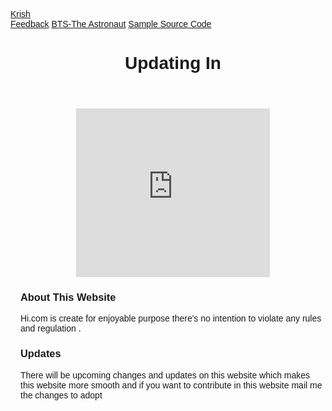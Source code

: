 <html>
<head>
<meta name="viewport" content="width=device-width, initial-scale=1">
<link rel="stylesheet" href="https://cdnjs.cloudflare.com/ajax/libs/font-awesome/4.7.0/css/font-awesome.min.css">
<style>
#mySidenav a {
  position: fixed;
  left: -90px;
  transition: 0.3s;
  padding: 15px;
  width: 100px;
  text-decoration: none;
  font-size: 20px;
  color: white;
  border-radius: 0 5px 5px 0;
}

#mySidenav a:hover {
  left: 0;
}

#about {
  top: 20px;
  background-color: #04AA6D;
}

#blog {
  top: 80px;
  background-color: #2196F3;
}

#projects {
  top: 140px;
  background-color: #f44336;
}

#contact {
  top: 200px;
  background-color: #555
}
body {
  font-family: Arial, Helvetica, sans-serif;
}

.mobile-container {
  max-width: 480px;
  margin: auto;
  background-color: #555;
  height: 1200px;
  color: white;
  border-radius: 5px;
}

.topnav {
  overflow: hidden;
  background-color: #333;
  position: relative;
}

.topnav #myLinks {
  display: none;
}

.topnav a {
  color: white;
  padding: 14px 16px;
  text-decoration: none;
  font-size: 17px;
  display: block;
}

.topnav a.icon {
  background: black;
  display: block;
  position: absolute;
  right: 0;
  top: 0;
}

.topnav a:hover {
  background-color: #ddd;
  color: black;
}

.active {
  background-color: #04AA6D;
  color: white;
}
</style>
</head>
<body>
<div id="mySidenav" class="sidenav">
  <a href="https://www.instagram.com/xiuying_leo/" id="about">About</a>
</div>
<!-- Simulate a smartphone / tablet -->
<div class="mobile-container">

<!-- Top Navigation Menu -->
<div class="topnav">
  <a href="New Text Document.html" class="active">Krish </a>
  <div id="myLinks">
     <a href="https://forms.gle/ZsEGVooMEuVvfewj6">Feedback</a>
    <a href="https://youtu.be/FqmYc62HUec">BTS-The Astronaut</a> 
    <a href="New Text Document.txt">Sample Source Code </a>
    <marquee><center><script src="https://unpkg.com/@lottiefiles/lottie-player@latest/dist/lottie-player.js"></script>
<lottie-player src="https://assets2.lottiefiles.com/packages/lf20_eHZRuUxa9i.json"  background="transparent"  speed="1"  style="width: 300px; height: 300px;"  loop  autoplay></lottie-player></center></marquee>
  </div>
  <a href="javascript:void(0);" class="icon" onclick="myFunction()">
    <i class="fa fa-bars"></i>
  </a>
</div>

<div style="padding-left:16px">
<p>
<center>
<h1> Updating In </h1>
<h1 style="font-size: 2.5rem; color: #2ecc71">
<p id="demo">
<script>
 var countDownDate = new Date("Nov 13, 2022 16:00:00").getTime();
var x = setInterval(function() {
  var now = new Date().getTime();
  var distance = countDownDate - now;
  var days = Math.floor(distance / (1000 * 60 * 60 * 24));
  var hours = Math.floor((distance % (1000 * 60 * 60 * 24)) / (1000 * 60 * 60));
  var minutes = Math.floor((distance % (1000 * 60 * 60)) / (1000 * 60));
  var seconds = Math.floor((distance % (1000 * 60)) / 1000);
  document.getElementById("demo").innerHTML = days + "d " + hours + "h "
  + minutes + "m " + seconds + "s ";
  if (distance < 0) {
    clearInterval(x);
    document.getElementById("demo").innerHTML = "EXPIRED";
  }
}, 1000);
</script>
</h1>
</center>
<center>
<iframe src="https://giphy.com/embed/Uq54MX40Rpi7kH5pt2" width="310" height="270" frameBorder="0" class="giphy-embed" allowFullScreen></iframe></center>
  <h3>About This Website</h3>
  <p> Hi.com is create for enjoyable purpose there's no intention to violate any rules and regulation . </p>
 <p> <center><script src="https://unpkg.com/@lottiefiles/lottie-player@latest/dist/lottie-player.js"></script>
<lottie-player src="https://assets4.lottiefiles.com/packages/lf20_mpucaxpXEm.json"  background="transparent"  speed="1"  style="width: 300px; height: 300px;" hover loop  autoplay></lottie-player></center></p>
 <h3> Updates </h3>
<p> There will be upcoming changes and updates on this website which makes this website more smooth and if you want to contribute in this website mail me the changes to adopt </p>



<!-- End smartphone / tablet look -->
<style>
body {
  background-image: url('https://c4.wallpaperflare.com/wallpaper/519/895/746/halloween-4k-windows-for-desktop-wallpaper-preview.jpg');
  background-repeat: no-repeat;
  background-attachment: fixed;
  background-size: cover;
}
</style>

<script>
function myFunction() {
  var x = document.getElementById("myLinks");
  if (x.style.display === "block") {
    x.style.display = "none";
  } else {
    x.style.display = "block";
  }
}
</script>

